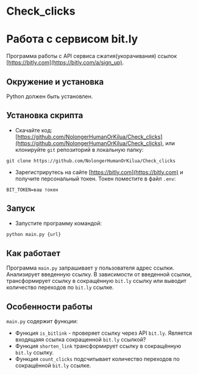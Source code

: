 # Check_clicks

# Работа с сервисом bit.ly

Программа работы с API сервиса сжатия(укорачивания) ссылок [https://bitly.com](https://bitly.com/a/sign_up).

## Окружение и установка

Python должен быть установлен.

## Установка скрипта

- Скачайте код: [https://github.com/NolongerHumanOrKilua/Check_clicks](https://github.com/NolongerHumanOrKilua/Check_clicks), или клонируйте `git` репозиторий в локальную папку:
```
git clone https://github.com/NolongerHumanOrKilua/Check_clicks
```
- Зарегистрирутесь на сайте [https://bitly.com](https://bitly.com) и получите персональный токен. Токен поместите в файл `.env`:
```
BIT_TOKEN=ваш токен
```

## Запуск

- Запустите программу командой:
```bash
python main.py {url}
```

## Как работает

 Программа `main.py` запрашивает у пользователя адрес ссылки. Анализирует введенную ссылку. В зависимости от введенной ссылки, трансформирует ссылку в сокращённую `bit.ly` ссылку или выводит количество переходов по `bit.ly` ссылке.

## Особенности работы

`main.py` содержит функции:

* Функция `is_bitlink` - проверяет ссылку через API `bit.ly`. Является входящаяя ссылка сокращенной `bit.ly` ссылкой?
* Функция `shorten_link` трансформирует ссылку в сокращённую `bit.ly` ссылку.
* Функция `count_clicks` подсчитывает количество переходов по сокращённой `bit.ly` ссылке.
